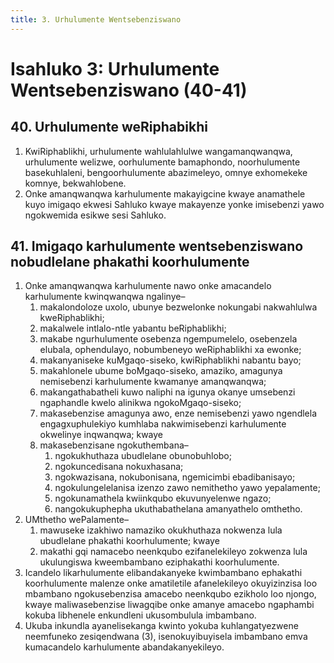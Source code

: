 ```yaml
---
title: 3. Urhulumente Wentsebenziswano
---
```


# Isahluko 3: Urhulumente Wentsebenziswano (40-41)

## 40. Urhulumente weRiphabikhi

1.	KwiRiphablikhi, urhulumente wahlulahlulwe wangamanqwanqwa, urhulumente welizwe, oorhulumente bamaphondo, noorhulumente basekuhlaleni, bengoorhulumente abazimeleyo, omnye exhomekeke komnye, bekwahlobene.
2.	Onke amanqwanqwa karhulumente makayigcine kwaye anamathele kuyo imigaqo ekwesi Sahluko kwaye makayenze yonke imisebenzi yawo ngokwemida esikwe sesi Sahluko.

## 41. Imigaqo karhulumente wentsebenziswano nobudlelane phakathi koorhulumente

1.	Onke amanqwanqwa karhulumente nawo onke amacandelo karhulumente kwinqwanqwa ngalinye–
	1.	makalondoloze uxolo, ubunye bezwelonke nokungabi nakwahlulwa kweRiphablikhi;
	1.	makalwele intlalo-ntle yabantu beRiphablikhi;
	1.	makabe ngurhulumente osebenza ngempumelelo, osebenzela elubala, ophendulayo, nobumbeneyo weRiphablikhi xa ewonke;
	1.	makanyaniseke kuMgaqo-siseko, kwiRiphablikhi nabantu bayo;
	1.	makahlonele ubume boMgaqo-siseko, amaziko, amagunya nemisebenzi karhulumente kwamanye amanqwanqwa;
	1.	makangathabatheli kuwo naliphi na igunya okanye umsebenzi ngaphandle kwelo alinikwa ngokoMgaqo-siseko;
	1.	makasebenzise amagunya awo, enze nemisebenzi yawo ngendlela engagxuphulekiyo kumhlaba nakwimisebenzi karhulumente okwelinye inqwanqwa; kwaye
	1.	makasebenzisane ngokuthembana–
		1.	ngokukhuthaza ubudlelane obunobuhlobo;
		1.	ngokuncedisana nokuxhasana;
		1.	ngokwazisana, nokubonisana, ngemicimbi ebadibanisayo;
		1.	ngokulungelelanisa izenzo zawo nemithetho yawo yepalamente;
		1.	ngokunamathela kwiinkqubo ekuvunyelenwe ngazo;
		1.	nangokukuphepha ukuthabathelana amanyathelo omthetho.
2.	UMthetho wePalamente–
	1.	mawuseke izakhiwo namaziko okukhuthaza nokwenza lula ubudlelane phakathi koorhulumente; kwaye
	1.	makathi gqi namacebo neenkqubo ezifanelekileyo zokwenza lula ukulungiswa kweembambano eziphakathi koorhulumente.
3.	Icandelo likarhulumente elibandakanyeke kwimbambano ephakathi koorhulumente malenze onke amatiletile afanelekileyo okuyizinzisa loo mbambano ngokusebenzisa amacebo neenkqubo ezikholo loo njongo, kwaye maliwasebenzise liwagqibe onke amanye amacebo ngaphambi kokuba libhenele enkundleni ukusombulula imbambano.
4.	Ukuba inkundla ayanelisekanga kwinto yokuba kuhlangatyezwene neemfuneko zesiqendwana (3), isenokuyibuyisela imbambano emva kumacandelo karhulumente abandakanyekileyo.